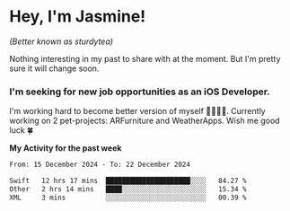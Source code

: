 # Hey, I'm Jasmine!
_(Better known as sturdytea)_

Nothing interesting in my past to share with at the moment. 
But I'm pretty sure it will change soon.

### I'm seeking for new job opportunities as an iOS Developer. 

I'm working hard to become better version of myself 🙇‍♀🏋️‍♀️. 
Currently working on 2 pet-projects: ARFurniture and WeatherApps. 
Wish me good luck 🍀


**My Activity for the past week**

<!--START_SECTION:waka-->

```txt
From: 15 December 2024 - To: 22 December 2024

Swift   12 hrs 17 mins  █████████████████████░░░░   84.27 %
Other   2 hrs 14 mins   ████░░░░░░░░░░░░░░░░░░░░░   15.34 %
XML     3 mins          ░░░░░░░░░░░░░░░░░░░░░░░░░   00.39 %
```

<!--END_SECTION:waka-->
